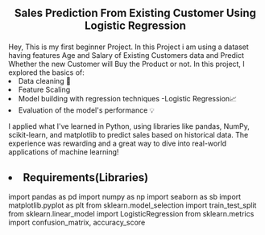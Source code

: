 <h2><p align='center'> Sales Prediction From Existing Customer Using Logistic Regression </h2>
Hey, This is my first beginner Project. In this Project i am using a dataset having features Age and Salary of Existing Customers data and Predict Whether the new Customer will Buy the Product or not.
In this project, I explored the basics of:<br>
<li> Data cleaning 🧹<br>
<li> Feature Scaling <br>
<li> Model building with regression techniques -Logistic Regression📈
<li> Evaluation of the model's performance 💡

I applied what I've learned in Python, using libraries like pandas, NumPy, scikit-learn, and matplotlib to predict sales based on historical data. The experience was rewarding and a great way to dive into real-world applications of machine learning!
<h2><li>Requirements(Libraries)</li></h2>
import pandas as pd
import numpy as np
import seaborn as sb
import matplotlib.pyplot as plt
from sklearn.model_selection import train_test_split
from sklearn.linear_model import LogisticRegression
from sklearn.metrics import confusion_matrix, accuracy_score

